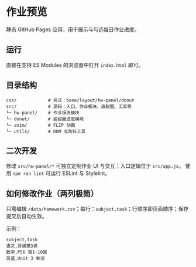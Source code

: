 # 作业预览

静态 GitHub Pages 应用，用于展示与勾选每日作业进度。

## 运行
直接在支持 ES Modules 的浏览器中打开 `index.html` 即可。

## 目录结构
```
css/            # 样式：base/layout/hw-panel/donut
src/            # 源码：入口、作业板块、甜甜圈、工具等
└─ hw-panel/    # 作业板块模块
└─ donut/       # 甜甜圈进度模块
└─ anim/        # FLIP 动画
└─ utils/       # DOM 与防抖工具
```

## 二次开发
修改 `src/hw-panel/*` 可独立定制作业 UI 与交互；入口逻辑位于 `src/app.js`。
使用 `npm run lint` 可运行 ESLint 与 Stylelint。

## 如何修改作业（两列极简）
只需编辑 `/data/homework.csv`；每行：`subject,task`；行顺序即页面顺序；保存提交后自动生效。

示例：

```
subject,task
语文,背诵第3课
数学,P56 第1-10题
英语,Unit 3 单词
```
